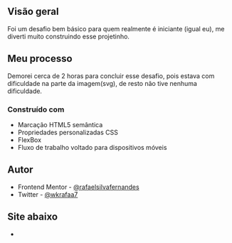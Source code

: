 ## Visão geral

Foi um desafio bem básico para quem realmente é iniciante (igual eu), me diverti muito construindo esse projetinho.

## Meu processo
   Demorei cerca de 2 horas para concluir esse desafio, pois estava com dificuldade na parte da imagem(svg), de resto não tive nenhuma dificuldade.

### Construído com

- Marcação HTML5 semântica
- Propriedades personalizadas CSS
- FlexBox
- Fluxo de trabalho voltado para dispositivos móveis

## Autor

- Frontend Mentor - [@rafaelsilvafernandes](https://www.frontendmentor.io/profile/rafaelsilvafernandes)
- Twitter - [@wkrafaa7](https://twitter.com/wkrafaa7)

## Site abaixo

- 
